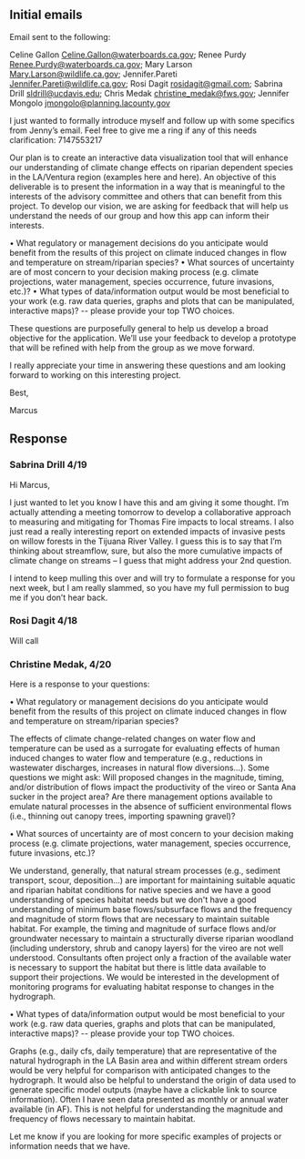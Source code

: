 ## Initial emails

Email sent to the following:

Celine Gallon <Celine.Gallon@waterboards.ca.gov>; Renee Purdy <Renee.Purdy@waterboards.ca.gov>; Mary Larson <Mary.Larson@wildlife.ca.gov>; Jennifer.Pareti <Jennifer.Pareti@wildlife.ca.gov>; Rosi Dagit <rosidagit@gmail.com>; Sabrina Drill <sldrill@ucdavis.edu>; Chris Medak <christine_medak@fws.gov>; Jennifer Mongolo <jmongolo@planning.lacounty.gov>

I just wanted to formally introduce myself and follow up with some specifics from Jenny’s email.  Feel free to give me a ring if any of this needs clarification: 7147553217

Our plan is to create an interactive data visualization tool that will enhance our understanding of climate change effects on riparian dependent species in the LA/Ventura region (examples here and here).  An objective of this deliverable is to present the information in a way that is meaningful to the interests of the advisory committee and others that can benefit from this project.  To develop our vision, we are asking for feedback that will help us understand the needs of our group and how this app can inform their interests.

•	What regulatory or management decisions do you anticipate would benefit from the results of this project on climate induced changes in flow and temperature on stream/riparian species?
•	What sources of uncertainty are of most concern to your decision making process (e.g. climate projections, water management, species occurrence, future invasions, etc.)?
•	What types of data/information output would be most beneficial to your work (e.g. raw data queries, graphs and plots that can be manipulated, interactive maps)?  -- please provide your top TWO choices.

These questions are purposefully general to help us develop a broad objective for the application.  We’ll use your feedback to develop a prototype that will be refined with help from the group as we move forward. 

I really appreciate your time in answering these questions and am looking forward to working on this interesting project.  

Best, 

Marcus

## Response 

### Sabrina Drill 4/19

Hi Marcus, 

I just wanted to let you know I have this and am giving it some thought. I’m actually attending a meeting tomorrow to develop a collaborative approach to measuring and mitigating for Thomas Fire impacts to local streams. I also just read a really interesting report on extended impacts of invasive pests on willow forests in the Tijuana River Valley. I guess this is to say that I’m thinking about streamflow, sure, but also the more cumulative impacts of climate change on streams – I guess that might address your 2nd question.

I intend to keep mulling this over and will try to formulate a response for you next week, but I am really slammed, so you have my full permission to bug me if you don’t hear back. 

### Rosi Dagit 4/18

Will call

### Christine Medak, 4/20

Here is a response to your questions:

•	What regulatory or management decisions do you anticipate would benefit from the results of this project on climate induced changes in flow and temperature on stream/riparian species?

The effects of climate change-related changes on water flow and temperature can be used as a surrogate for evaluating effects of human induced changes to water flow and temperature (e.g., reductions in wastewater discharges, increases in natural flow diversions...). Some questions we might ask: Will proposed changes in the magnitude, timing, and/or distribution of flows impact the productivity of the vireo or Santa Ana sucker in the project area? Are there management options available to emulate natural processes in the absence of sufficient environmental flows (i.e., thinning out canopy trees, importing spawning gravel)? 

•	What sources of uncertainty are of most concern to your decision making process (e.g. climate projections, water management, species occurrence, future invasions, etc.)?

We understand, generally, that natural stream processes (e.g., sediment transport, scour, deposition...) are important for maintaining suitable aquatic and riparian habitat conditions for native species and we have a good understanding of species habitat needs but we don't have a good understanding of minimum base flows/subsurface flows and the frequency and magnitude of storm flows that are necessary to maintain suitable habitat. For example, the timing and magnitude of surface flows and/or groundwater necessary to maintain a structurally diverse riparian woodland (including understory, shrub and canopy layers) for the vireo are not well understood. Consultants often project only a fraction of the available water is necessary to support the habitat but there is little data available to support their projections. We would be interested in the development of monitoring programs for evaluating habitat response to changes in the hydrograph.

•	What types of data/information output would be most beneficial to your work (e.g. raw data queries, graphs and plots that can be manipulated, interactive maps)?  -- please provide your top TWO choices.

Graphs (e.g., daily cfs, daily temperature) that are representative of the natural hydrograph in the LA Basin area and within different stream orders would be very helpful for comparison with anticipated changes to the hydrograph. It would also be helpful to understand the origin of data used to generate specific model outputs (maybe have a clickable link to source information). Often I have seen data presented as monthly or annual water available (in AF). This is not helpful for understanding the magnitude and frequency of flows necessary to maintain habitat.

Let me know if you are looking for more specific examples of projects or information needs that we have.


